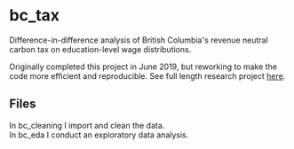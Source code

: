 # bc_tax
Difference-in-difference analysis of British Columbia's revenue neutral carbon tax on education-level wage distributions.  

Originally completed this project in June 2019, but reworking to make the code more efficient and reproducible.  See full length research project [here](https://www.cob.calpoly.edu/undergrad/wp-content/uploads/sites/3/2019/06/Sloan.pdf).

## Files
In bc_cleaning I import and clean the data.  
In bc_eda I conduct an exploratory data analysis.
